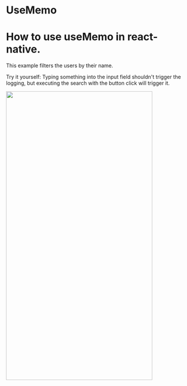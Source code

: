 # UseMemo
 
<h1>How to use useMemo in react-native.</h1>

This example filters the users by their name.

Try it yourself: Typing something into the input field shouldn't trigger the logging, but executing the search with the button click will trigger it.

<a href="url"><img src="https://user-images.githubusercontent.com/6311330/164618472-63c1e27d-9dd3-4204-a6a6-9c1389ed0b41.png" align="left" height="790" width="400" ></a>

